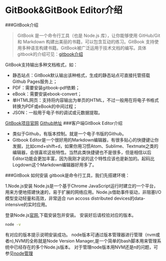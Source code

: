 


# GitBook&GitBook Editor介绍


###GitBook介绍
> GitBook 是一个命令行工具（也是 Node.js 库），让你能够使用 GitHub/Git 和 Markdown 构建出美丽的书籍，可以包含互动的练习。GitBook 支持使用多种语言构建书籍。GitBook被广泛运用于技术文档的编写。具体gitbook的介绍可见：[gitbook介绍](https://github.com/GitbookIO/gitbook)


GitBook支持输出多种文档格式，如：
* 静态站点：GitBook默认输出该种格式，生成的静态站点可直接托管搭载Github Pages服务上；
* PDF：需要安装gitbook-pdf依赖；
* eBook：需要安装ebook-convert；
* 单HTML网页：支持将内容输出为单页的HTML，不过一般用在将电子书格式转换为PDF或eBook的中间过程；
* JSON：一般用于电子书的调试或元数据提取。



[GitBook项目官网](http://www.gitbook.ioGitBook)   [Github地址](https://github.com/GitbookIO/gitbook)
###客户端GitBook Editor介绍

* 类似于Github，有版本控制。就是一个电子书版的Github。
* Gitbook Editor是一个很好用的Markdown编辑器，有很多贴心的快捷键让你发掘，比如cmd+shift+d，如果你用习惯Atom、Sublime、Textmate之类的编辑器，会很喜欢这些特性。当然此类快捷键也不是很多，但是相信以后Editor功能会更加丰富，因为我刚才说的这个特性应该也是新加的。起码比Logdown这个Markdown编辑器好用多了。


###GitBook 如何安装
gitbook是命令行工具，我们先搭建环境：

1.Node.js安装
Node.js是一个基于Chrome JavaScript运行时建立的一个平台，用来方便地搭建快速的，易于扩展的网络应用。Node.js借助事件驱动，非阻塞I/O模型变动轻量和高效，非常适合 run accoss distributed devices的data-intensive的实时应用。

登录Node.js[官网](http://www.nodejs.org/),下载安装包并安装。
安装好后请校验对应的版本。

```bash
node -v
```

有对应的版本提示说明安装成功。
node版本可通过版本管理器进行管理（nvm或者n),NVM的全称就是Node Version Manager,是一个简单的bash脚本用来管理系统中已经存在的多个Node.js版本。
对于管理node版本用NVM还是n的问题，可参见[node管理](http://web.jobbole.com/84249/)

